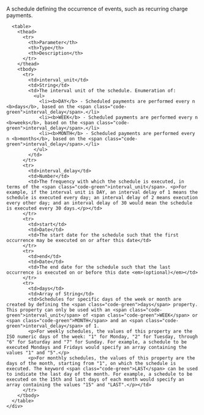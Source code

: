<div class="method-area">
  <div class="method-copy">
    <div class="method-copy-padding">
      <p>A schedule defining the occurrence of events, such as recurring charge payments.</p>

      <table>
        <thead>
          <tr>
            <th>Parameter</th>
            <th>Type</th>
            <th>Description</th>
          </tr>
        </thead>
        <tbody>
          <tr>
            <td>interval_unit</td>
            <td>String</td>
            <td>The interval unit of the schedule. Enumeration of:
              <ul>
                <li><b>DAY</b> - Scheduled payments are performed every n <b>days</b>, based on the <span class="code-green">interval_delay</span>.</li>
                <li><b>WEEK</b> - Scheduled payments are performed every n <b>weeks</b>, based on the <span class="code-green">interval_delay</span>.</li>
                <li><b>MONTH</b> - Scheduled payments are performed every n <b>months</b>, based on the <span class="code-green">interval_delay</span>.</li>
              </ul>
            </td>
          </tr>
          <tr>
            <td>interval_delay</td>
            <td>Number</td>
            <td>The frequency with which the schedule is executed, in terms of the <span class="code-green">interval_unit</span>. <p>For example, if the interval unit is DAY, an interval delay of 1 means the schedule is executed every day; an interval delay of 2 means execution every other day; and an interval delay of 30 would mean the schedule is executed every 30 days.</p></td>
          </tr>
          <tr>
            <td>start</td>
            <td>Date</td>
            <td>The start date for the schedule such that the first occurrence may be executed on or after this date</td>
          </tr>
          <tr>
            <td>end</td>
            <td>Date</td>
            <td>The end date for the schedule such that the last occurrence is executed on or before this date <em>(optional)</em></td>
          </tr>
          <tr>
            <td>days</td>
            <td>Array of String</td>
            <td>Schedules for specific days of the week or month are created by defining the <span class="code-green">days</span> property. This property can only be used with an <span class="code-green">interval_unit</span> of <span class="code-green">WEEK</span> or <span class="code-green">MONTH</span> and an <span class="code-green">interval_delay</span> of 1.
            <p>For weekly schedules, the values of this property are the ISO numeric days of the week: "1" for Monday, "2" for Tuesday, through "6" for Saturday and "7" for Sunday. For example, a schedule to be executed Mondays and Fridays would specify an array containing the values "1" and "5".</p>
            <p>For monthly schedules, the values of this property are the days of the month, starting from "1", on which the schedule is executed. The keyword <span class="code-green">LAST</span> can be used to indicate the last day of the month. For example, a schedule to be executed on the 15th and last days of each month would specify an array containing the values "15" and "LAST".</p></td>
          </tr>
        </tbody>
      </table>
    </div>
  </div>
</div>
